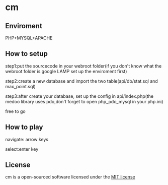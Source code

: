 # cm
<h2>Enviroment</h2>
<p>PHP+MYSQL+APACHE</p>
<h2>How to setup</h2>
<p>step1:put the sourcecode in your webroot folder(if you don't know what the webroot folder is.google LAMP set up the enviroment first)</p>
<p>step2:create a new database and import the two table(api/db/stat.sql and max_point.sql)</p>
<p>step3:after create your database, set up the config in api/index.php(the medoo library uses pdo,don't forget to open php_pdo_mysql in your php.ini)</p>
<p>free to go </p>
<h2>How to play</h2>
<p>navigate: arrow keys</p>
<p>select:enter key</p>
<h2>License</h2>
<p>cm is a open-sourced software licensed under the <a href="http://opensource.org/licenses/MIT">MIT license</a></p>
